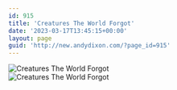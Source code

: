 ```yaml
---
id: 915
title: 'Creatures The World Forgot'
date: '2023-03-17T13:45:15+00:00'
layout: page
guid: 'http://new.andydixon.com/?page_id=915'
---
```


![Creatures The World Forgot](https://i0.wp.com/assets.g8x2.ldn.idrivee2-23.com/posters/Creatures%20The%20World%20Forgot%2001.jpg?w=1200&ssl=1 "Creatures The World Forgot")  
![Creatures The World Forgot](https://i0.wp.com/assets.g8x2.ldn.idrivee2-23.com/posters/Creatures%20The%20World%20Forgot%2002.jpg?w=1200&ssl=1 "Creatures The World Forgot")
